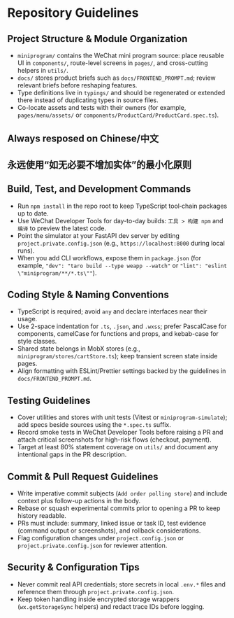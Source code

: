 # Repository Guidelines

## Project Structure & Module Organization
- `miniprogram/` contains the WeChat mini program source: place reusable UI in `components/`, route-level screens in `pages/`, and cross-cutting helpers in `utils/`.
- `docs/` stores product briefs such as `docs/FRONTEND_PROMPT.md`; review relevant briefs before reshaping features.
- Type definitions live in `typings/` and should be regenerated or extended there instead of duplicating types in source files.
- Co-locate assets and tests with their owners (for example, `pages/menu/assets/` or `components/ProductCard/ProductCard.spec.ts`).
## Always resposed on Chinese/中文
## 永远使用“如无必要不增加实体”的最小化原则
## Build, Test, and Development Commands
- Run `npm install` in the repo root to keep TypeScript tool‑chain packages up to date.
- Use WeChat Developer Tools for day-to-day builds: `工具 > 构建 npm` and `编译` to preview the latest code.
- Point the simulator at your FastAPI dev server by editing `project.private.config.json` (e.g., `https://localhost:8000` during local runs).
- When you add CLI workflows, expose them in `package.json` (for example, `"dev": "taro build --type weapp --watch"` or `"lint": "eslint \"miniprogram/**/*.ts\""`).

## Coding Style & Naming Conventions
- TypeScript is required; avoid `any` and declare interfaces near their usage.
- Use 2-space indentation for `.ts`, `.json`, and `.wxss`; prefer PascalCase for components, camelCase for functions and props, and kebab-case for style classes.
- Shared state belongs in MobX stores (e.g., `miniprogram/stores/cartStore.ts`); keep transient screen state inside pages.
- Align formatting with ESLint/Prettier settings backed by the guidelines in `docs/FRONTEND_PROMPT.md`.

## Testing Guidelines
- Cover utilities and stores with unit tests (Vitest or `miniprogram-simulate`); add specs beside sources using the `*.spec.ts` suffix.
- Record smoke tests in WeChat Developer Tools before raising a PR and attach critical screenshots for high-risk flows (checkout, payment).
- Target at least 80% statement coverage on `utils/` and document any intentional gaps in the PR description.

## Commit & Pull Request Guidelines
- Write imperative commit subjects (`Add order polling store`) and include context plus follow-up actions in the body.
- Rebase or squash experimental commits prior to opening a PR to keep history readable.
- PRs must include: summary, linked issue or task ID, test evidence (command output or screenshots), and rollback considerations.
- Flag configuration changes under `project.config.json` or `project.private.config.json` for reviewer attention.

## Security & Configuration Tips
- Never commit real API credentials; store secrets in local `.env.*` files and reference them through `project.private.config.json`.
- Keep token handling inside encrypted storage wrappers (`wx.getStorageSync` helpers) and redact trace IDs before logging.
